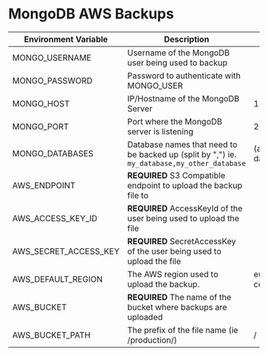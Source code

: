 # MongoDB AWS Backups

| Environment Variable  | Description                                                                                              | Default         |
|-----------------------|----------------------------------------------------------------------------------------------------------|-----------------|
| MONGO_USERNAME        | Username of the MongoDB user being used to backup                                                        |                 |
| MONGO_PASSWORD        | Password to authenticate with MONGO_USER                                                                 |                 |
| MONGO_HOST            | IP/Hostname of the MongoDB Server                                                                        | 127.0.0.1       |
| MONGO_PORT            | Port where the MongoDB server is listening                                                               | 27017           |
| MONGO_DATABASES       | Database names that need to be backed up (split by ",") ie. `my_database,my_other_database`              | (all databases) |
| AWS_ENDPOINT          | **REQUIRED** S3 Compatible endpoint to upload the backup file to                                         |                 |
| AWS_ACCESS_KEY_ID     | **REQUIRED** AccessKeyId of the user being used to upload the file                                       |                 |
| AWS_SECRET_ACCESS_KEY | **REQUIRED** SecretAccessKey of the user being used to upload the file                                   |                 |
| AWS_DEFAULT_REGION    | The AWS region used to upload the backup.                                                                | eu-central-1    |
| AWS_BUCKET            | **REQUIRED** The name of the bucket where backups are uploaded                                           |                 |
| AWS_BUCKET_PATH       | The prefix of the file name (ie /production/)                                                            | /               |
